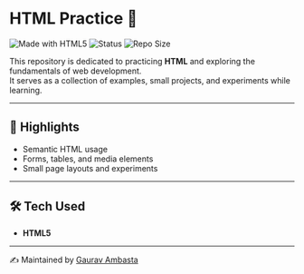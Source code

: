 # HTML Practice 🚀

![Made with HTML5](https://img.shields.io/badge/Made%20with-HTML5-orange?style=for-the-badge&logo=html5)
![Status](https://img.shields.io/badge/Status-Learning-blue?style=for-the-badge)
![Repo Size](https://img.shields.io/github/repo-size/GauravAmbasta2405/html-practice?style=for-the-badge)

This repository is dedicated to practicing **HTML** and exploring the fundamentals of web development.  
It serves as a collection of examples, small projects, and experiments while learning.

---

## 🌟 Highlights
- Semantic HTML usage  
- Forms, tables, and media elements  
- Small page layouts and experiments  

---

## 🛠️ Tech Used
- **HTML5**

---

✍️ Maintained by [Gaurav Ambasta](https://github.com/GauravAmbasta2405)
